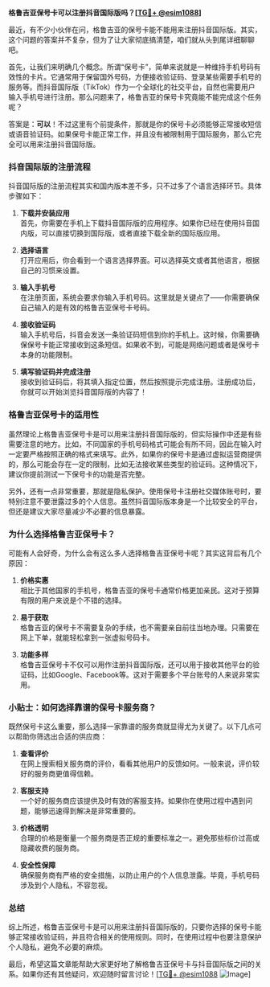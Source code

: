 **格鲁吉亚保号卡可以注册抖音国际版吗？[[TG💪+ @esim1088](https://t.me/s/esim1088)]**

最近，有不少小伙伴在问，格鲁吉亚的保号卡能不能用来注册抖音国际版。其实，这个问题的答案并不复杂，但为了让大家彻底搞清楚，咱们就从头到尾详细聊聊吧。

首先，让我们来明确几个概念。所谓“保号卡”，简单来说就是一种维持手机号码有效性的卡片。它通常用于保留国外号码，方便接收验证码、登录某些需要手机号的服务等。而抖音国际版（TikTok）作为一个全球化的社交平台，自然也需要用户输入手机号进行注册。那么问题来了，格鲁吉亚的保号卡究竟能不能完成这个任务呢？

答案是：**可以**！不过这里有个前提条件，那就是你的保号卡必须能够正常接收短信或语音验证码。如果保号卡能正常工作，并且没有被限制用于国际服务，那么它完全可以用来注册抖音国际版。

### 抖音国际版的注册流程

抖音国际版的注册流程其实和国内版本差不多，只不过多了个语言选择环节。具体步骤如下：

1. **下载并安装应用**  
   首先，你需要在手机上下载抖音国际版的应用程序。如果你已经在使用抖音国内版，可以直接切换到国际版，或者直接下载全新的国际版应用。

2. **选择语言**  
   打开应用后，你会看到一个语言选择界面。可以选择英文或者其他语言，根据自己的习惯来设置。

3. **输入手机号**  
   在注册页面，系统会要求你输入手机号码。这里就是关键点了——你需要确保自己输入的是有效的格鲁吉亚保号卡号码。

4. **接收验证码**  
   输入手机号后，抖音会发送一条验证码短信到你的手机上。这时候，你需要确保保号卡能正常接收到这条短信。如果收不到，可能是网络问题或者是保号卡本身的功能限制。

5. **填写验证码并完成注册**  
   接收到验证码后，将其填入指定位置，然后按照提示完成注册。注册成功后，你就可以开始浏览抖音国际版的内容了！

### 格鲁吉亚保号卡的适用性

虽然理论上格鲁吉亚保号卡是可以用来注册抖音国际版的，但实际操作中还是有些需要注意的地方。比如，不同国家的手机号码格式可能会有所不同，因此在输入时一定要严格按照正确的格式来填写。此外，如果你的保号卡是通过虚拟运营商提供的，那么可能会存在一定的限制，比如无法接收某些类型的验证码。这种情况下，建议你提前测试一下保号卡的功能是否完整。

另外，还有一点非常重要，那就是隐私保护。使用保号卡注册社交媒体账号时，要特别注意不要泄露过多的个人信息。虽然抖音国际版本身是一个比较安全的平台，但还是建议大家尽量减少不必要的信息暴露。

### 为什么选择格鲁吉亚保号卡？

可能有人会好奇，为什么会有这么多人选择格鲁吉亚保号卡呢？其实这背后有几个原因：

1. **价格实惠**  
   相比于其他国家的手机号，格鲁吉亚的保号卡通常价格更加亲民。这对于预算有限的用户来说是个不错的选择。

2. **易于获取**  
   格鲁吉亚的保号卡不需要复杂的手续，也不需要亲自前往当地办理。只需要在网上下单，就能轻松拿到一张虚拟号码卡。

3. **功能多样**  
   格鲁吉亚保号卡不仅可以用作注册抖音国际版，还可以用于接收其他平台的验证码，比如Google、Facebook等。这对于需要多个平台账号的人来说非常实用。

### 小贴士：如何选择靠谱的保号卡服务商？

既然保号卡这么重要，那么选择一家靠谱的服务商就显得尤为关键了。以下几点可以帮助你筛选出合适的供应商：

1. **查看评价**  
   在网上搜索相关服务商的评价，看看其他用户的反馈如何。一般来说，评价较好的服务商更值得信赖。

2. **客服支持**  
   一个好的服务商应该提供及时有效的客服支持。如果你在使用过程中遇到问题，能够迅速得到解决是非常重要的。

3. **价格透明**  
   合理的价格是衡量一个服务商是否正规的重要标准之一。避免那些标价过高或隐藏收费的服务商。

4. **安全性保障**  
   确保服务商有严格的安全措施，以防止用户的个人信息泄露。毕竟，手机号码涉及到个人隐私，不容忽视。

### 总结

综上所述，格鲁吉亚保号卡是可以用来注册抖音国际版的，只要你选择的保号卡能够正常接收验证码，并且符合相关的使用规则。同时，在使用过程中也要注意保护个人隐私，避免不必要的麻烦。

最后，希望这篇文章能帮助大家更好地了解格鲁吉亚保号卡与抖音国际版之间的关系。如果你还有其他疑问，欢迎随时留言讨论！[[TG💪+ @esim1088](https://t.me/s/esim1088) ![Image](https://i.postimg.cc/4NQfJmqS/Snipaste-2025-05-13-00-14-12.png)]